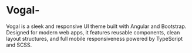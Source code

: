 # Vogal-
Vogal is a sleek and responsive UI theme built with Angular and Bootstrap. Designed for modern web apps, it features reusable components, clean layout structures, and full mobile responsiveness powered by TypeScript and SCSS.
